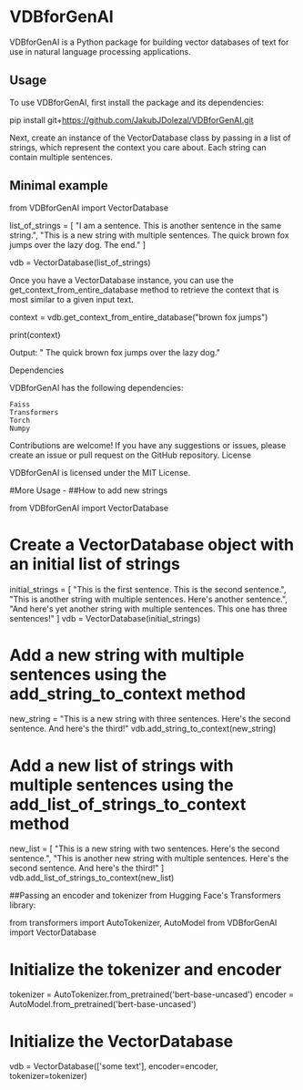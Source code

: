 # VDBforGenAI

VDBforGenAI is a Python package for building vector databases of text for use in natural language processing applications.

## Usage

To use VDBforGenAI, first install the package and its dependencies:


pip install git+https://github.com/JakubJDolezal/VDBforGenAI.git

Next, create an instance of the VectorDatabase class by passing in a list of strings, which represent the context you care about. Each string can contain multiple sentences.


## Minimal example
from VDBforGenAI import VectorDatabase

list_of_strings = [
    "I am a sentence. This is another sentence in the same string.",
    "This is a new string with multiple sentences. The quick brown fox jumps over the lazy dog. The end."
]

vdb = VectorDatabase(list_of_strings)

Once you have a VectorDatabase instance, you can use the get_context_from_entire_database method to retrieve the context that is most similar to a given input text.


context = vdb.get_context_from_entire_database("brown fox jumps")

print(context)

Output: " The quick brown fox jumps over the lazy dog."


Dependencies

VDBforGenAI has the following dependencies:

    Faiss
    Transformers
    Torch
    Numpy


Contributions are welcome! If you have any suggestions or issues, please create an issue or pull request on the GitHub repository.
License

VDBforGenAI is licensed under the MIT License.

#More Usage -
##How to add new strings

from VDBforGenAI import VectorDatabase

# Create a VectorDatabase object with an initial list of strings
initial_strings = [
    "This is the first sentence. This is the second sentence.",
    "This is another string with multiple sentences. Here's another sentence.",
    "And here's yet another string with multiple sentences. This one has three sentences!"
]
vdb = VectorDatabase(initial_strings)

# Add a new string with multiple sentences using the add_string_to_context method
new_string = "This is a new string with three sentences. Here's the second sentence. And here's the third!"
vdb.add_string_to_context(new_string)

# Add a new list of strings with multiple sentences using the add_list_of_strings_to_context method
new_list = [
    "This is a new string with two sentences. Here's the second sentence.",
    "This is another new string with multiple sentences. Here's the second sentence. And here's the third!"
]
vdb.add_list_of_strings_to_context(new_list)

##Passing an encoder and tokenizer from Hugging Face's Transformers library:


from transformers import AutoTokenizer, AutoModel
from VDBforGenAI import VectorDatabase

# Initialize the tokenizer and encoder
tokenizer = AutoTokenizer.from_pretrained('bert-base-uncased')
encoder = AutoModel.from_pretrained('bert-base-uncased')

# Initialize the VectorDatabase
vdb = VectorDatabase(['some text'], encoder=encoder, tokenizer=tokenizer)

